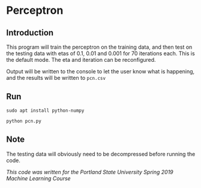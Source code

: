 # Perceptron

## Introduction
This program will train the perceptron on the training data, and then test on the testing data with etas of 0.1, 0.01 and 0.001 for 70 iterations each. This is the default mode. The eta and iteration can be reconfigured.

Output will be written to the console to let the user know what is happening, and the results will be written to `pcn.csv`

## Run
`sudo apt install python-numpy`

`python pcn.py`

## Note
The testing data will obviously need to be decompressed before running the code.

*This code was written for the Portland State University Spring 2019 Machine Learning Course*
